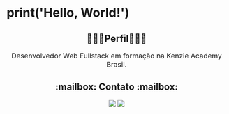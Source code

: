 <div>
  <h1> print('Hello, World!')</h1>
</div>



<div align="center">
    <h2>👨🏻‍💻Perfil👨🏻‍💻</h2>
    <p style="font-size: 16px;">
    Desenvolvedor Web Fullstack em formação na Kenzie Academy Brasil. 
    </p>
</div>

<div align="center">
    <h2>:mailbox: Contato :mailbox:</h2>
</div>

<div align="center"> 
  <a href="https://www.instagram.com/nunes_well/" target="_blank"><img src="https://img.shields.io/badge/-Instagram-%23E4405F?style=for-the-badge&logo=instagram&logoColor=white" target="_blank"></a>
  <a href="https://www.linkedin.com/in/wellington-mariano-nunes/" target="_blank"><img src="https://img.shields.io/badge/-LinkedIn-%230077B5?style=for-the-badge&logo=linkedin&logoColor=white" target="_blank"></a>
</div>


